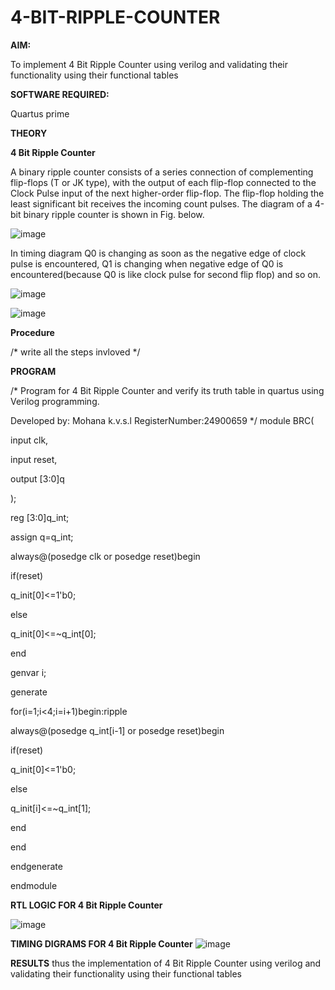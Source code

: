 # 4-BIT-RIPPLE-COUNTER

**AIM:**

To implement  4 Bit Ripple Counter using verilog and validating their functionality using their functional tables

**SOFTWARE REQUIRED:**

Quartus prime

**THEORY**

**4 Bit Ripple Counter**

A binary ripple counter consists of a series connection of complementing flip-flops (T or JK type), with the output of each flip-flop connected to the Clock Pulse input of the next higher-order flip-flop. The flip-flop holding the least significant bit receives the incoming count pulses. The diagram of a 4-bit binary ripple counter is shown in Fig. below.

![image](https://github.com/naavaneetha/4-BIT-RIPPLE-COUNTER/assets/154305477/cb4b74d4-31ab-4359-95d0-d22e67daba13)

In timing diagram Q0 is changing as soon as the negative edge of clock pulse is encountered, Q1 is changing when negative edge of Q0 is encountered(because Q0 is like clock pulse for second flip flop) and so on.

![image](https://github.com/naavaneetha/4-BIT-RIPPLE-COUNTER/assets/154305477/a573a7d6-014e-4e54-93e6-e2ac9530960b)

![image](https://github.com/naavaneetha/4-BIT-RIPPLE-COUNTER/assets/154305477/85e1958a-2fc1-49bb-9a9f-d58ccbf3663c)

**Procedure**

/* write all the steps invloved */

**PROGRAM**

/* Program for 4 Bit Ripple Counter and verify its truth table in quartus using Verilog programming.

 Developed by: Mohana k.v.s.l
 RegisterNumber:24900659
*/
 module BRC(

 input clk,
 
 input reset,
 
 output [3:0]q
 
 );

 reg [3:0]q_int;

 assign q=q_int;
 
 always@(posedge clk or posedge reset)begin
 
 if(reset)
 
 q_init[0]<=1'b0;
 
 else
 
 q_init[0]<=~q_int[0];
 
 end
 
 genvar i;
 
 generate
 
 for(i=1;i<4;i=i+1)begin:ripple
 
 always@(posedge q_int[i-1] or posedge reset)begin
 
 if(reset)
 
 q_init[0]<=1'b0;
 
 else
 
 q_init[i]<=~q_int[1];
 
 end
 
 end
 
 endgenerate

endmodule

**RTL LOGIC FOR 4 Bit Ripple Counter**

![image](https://github.com/user-attachments/assets/4103981b-ca4b-4689-ac0e-837a40eaa301)

**TIMING DIGRAMS FOR 4 Bit Ripple Counter**
![image](https://github.com/user-attachments/assets/e7b6a593-a6e5-4346-85b5-3f2fbe90e684)

**RESULTS**
thus the implementation of 4 Bit Ripple Counter using verilog and validating their functionality using their functional tables
